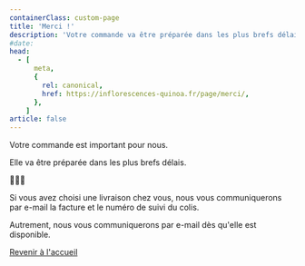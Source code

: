 ```yaml
---
containerClass: custom-page
title: 'Merci !'
description: 'Votre commande va être préparée dans les plus brefs délais.'
#date:
head:
  - [
      meta,
      {
        rel: canonical,
        href: https://inflorescences-quinoa.fr/page/merci/,
      },
    ]
article: false
---
```


Votre commande est important pour nous.

Elle va être préparée dans les plus brefs délais.

💖💖💖

Si vous avez choisi une livraison chez vous, nous vous communiquerons par e-mail la facture et le numéro de suivi du colis.

Autrement, nous vous communiquerons par e-mail dès qu'elle est disponible.

[Revenir à l'accueil](../../README.md)
